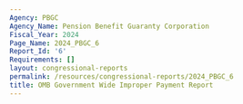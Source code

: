 ```yaml
---
Agency: PBGC
Agency_Name: Pension Benefit Guaranty Corporation
Fiscal_Year: 2024
Page_Name: 2024_PBGC_6
Report_Id: '6'
Requirements: []
layout: congressional-reports
permalink: /resources/congressional-reports/2024_PBGC_6
title: OMB Government Wide Improper Payment Report
---
```

